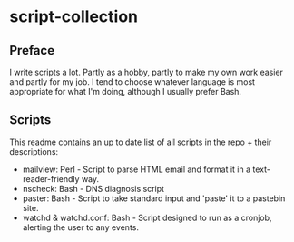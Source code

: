 script-collection
=================

Preface
-------

I write scripts a lot. Partly as a hobby, partly to make my own work easier and partly for my job.
I tend to choose whatever language is most appropriate for what I'm doing, although I usually prefer Bash.

Scripts
-------

This readme contains an up to date list of all scripts in the repo + their descriptions:
- mailview: Perl - Script to parse HTML email and format it in a text-reader-friendly way.
- nscheck: Bash - DNS diagnosis script
- paster: Bash - Script to take standard input and 'paste' it to a pastebin site.
- watchd & watchd.conf: Bash - Script designed to run as a cronjob, alerting the user to any events.
